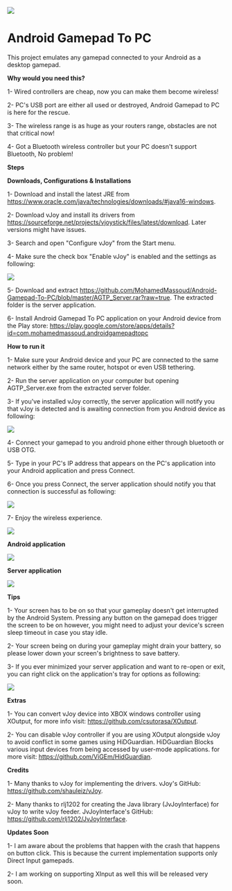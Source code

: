 ![](feature2.JPG)


# Android Gamepad To PC
This project emulates any gamepad connected to your Android as a desktop gamepad.

**Why would you need this?**

1- Wired controllers are cheap, now you can make them become wireless!

2- PC's USB port are either all used or destroyed, Android Gamepad to PC is here for the rescue.

3- The wireless range is as huge as your routers range, obstacles are not that critical now!

4- Got a Bluetooth wireless controller but your PC doesn't support Bluetooth, No problem!

**Steps**

**Downloads, Configurations & Installations**

1- Download and install the latest JRE from https://www.oracle.com/java/technologies/downloads/#java16-windows.

2- Download vJoy and install its drivers from https://sourceforge.net/projects/vjoystick/files/latest/download. Later versions might have issues.

3- Search and open "Configure vJoy" from the Start menu.

4- Make sure the check box "Enable vJoy" is enabled and the settings as following:

![](config.PNG)

5- Download and extract https://github.com/MohamedMassoud/Android-Gamepad-To-PC/blob/master/AGTP_Server.rar?raw=true. The extracted folder is the server application.

6- Install Android Gamepad To PC application on your Android device from the Play store: https://play.google.com/store/apps/details?id=com.mohamedmassoud.androidgamepadtopc

**How to run it**

1- Make sure your Android device and your PC are connected to the same network either by the same router, hotspot or even USB tethering.

2- Run the server application on your computer but opening AGTP_Server.exe from the extracted server folder.

3- If you've installed vJoy correctly, the server application will notify you that vJoy is detected and is awaiting connection from you Android device as following:

![](awaitingConnection.png)

4- Connect your gamepad to you android phone either through bluetooth or USB OTG.

5- Type in your PC's IP address that appears on the PC's application into your Android application and press Connect.

6- Once you press Connect, the server application should notify you that connection is successful as following:

![](connectionSuccessful.png)

7- Enjoy the wireless experience.

![](vdev.PNG)

**Android application**

![](and.png)

**Server application**

![](server.PNG)

**Tips**

1- Your screen has to be on so that your gameplay doesn't get interrupted by the Android System. Pressing any button on the gamepad does trigger the screen to be on however, you might need to adjust your device's screen sleep timeout in case you stay idle.

2- Your screen being on during your gameplay might drain your battery, so please lower down your screen's brightness to save battery.

3- If you ever minimized your server application and want to re-open or exit, you can right click on the application's tray for options as following:

![](tray.PNG)

**Extras**

1- You can convert vJoy device into XBOX windows controller using XOutput, for more info visit: https://github.com/csutorasa/XOutput.

2- You can disable vJoy controller if you are using XOutput alongside vJoy to avoid conflict in some games using HiDGuardian. HiDGuardian Blocks various input devices from being accessed by user-mode applications. for more visit: https://github.com/ViGEm/HidGuardian.

**Credits**

1- Many thanks to vJoy for implementing the drivers. vJoy's GitHub: https://github.com/shauleiz/vJoy.

2- Many thanks to rlj1202 for creating the Java library (JvJoyInterface) for vJoy to write vJoy feeder. JvJoyInterface's GitHub: https://github.com/rlj1202/JvJoyInterface.

**Updates Soon**

1- I am aware about the problems that happen with the crash that happens on button click. This is because the current implementation supports only Direct Input gamepads.

2- I am working on supporting XInput as well this will be released very soon.
